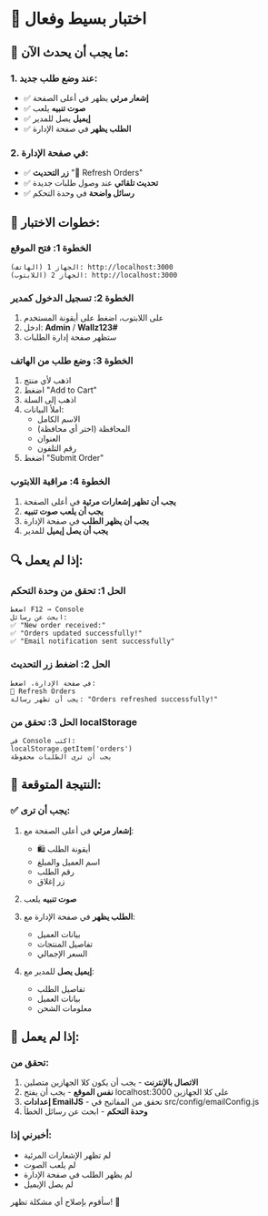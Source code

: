 # 🧪 اختبار بسيط وفعال

## 🎯 ما يجب أن يحدث الآن:

### **1. عند وضع طلب جديد:**
- ✅ **إشعار مرئي** يظهر في أعلى الصفحة
- ✅ **صوت تنبيه** يلعب
- ✅ **إيميل** يصل للمدير
- ✅ **الطلب يظهر** في صفحة الإدارة

### **2. في صفحة الإدارة:**
- ✅ **زر التحديث** "🔄 Refresh Orders"
- ✅ **تحديث تلقائي** عند وصول طلبات جديدة
- ✅ **رسائل واضحة** في وحدة التحكم

## 📱 خطوات الاختبار:

### **الخطوة 1: فتح الموقع**
```
الجهاز 1 (الهاتف): http://localhost:3000
الجهاز 2 (اللابتوب): http://localhost:3000
```

### **الخطوة 2: تسجيل الدخول كمدير**
1. على اللابتوب، اضغط على أيقونة المستخدم
2. ادخل: **Admin** / **Wallz123#**
3. ستظهر صفحة إدارة الطلبات

### **الخطوة 3: وضع طلب من الهاتف**
1. اذهب لأي منتج
2. اضغط "Add to Cart"
3. اذهب إلى السلة
4. املأ البيانات:
   - الاسم الكامل
   - المحافظة (اختر أي محافظة)
   - العنوان
   - رقم التلفون
5. اضغط "Submit Order"

### **الخطوة 4: مراقبة اللابتوب**
1. **يجب أن تظهر إشعارات مرئية** في أعلى الصفحة
2. **يجب أن يلعب صوت تنبيه**
3. **يجب أن يظهر الطلب** في صفحة الإدارة
4. **يجب أن يصل إيميل** للمدير

## 🔍 إذا لم يعمل:

### **الحل 1: تحقق من وحدة التحكم**
```
اضغط F12 → Console
ابحث عن رسائل:
✅ "New order received:"
✅ "Orders updated successfully!"
✅ "Email notification sent successfully"
```

### **الحل 2: اضغط زر التحديث**
```
في صفحة الإدارة، اضغط:
🔄 Refresh Orders
يجب أن تظهر رسالة: "Orders refreshed successfully!"
```

### **الحل 3: تحقق من localStorage**
```
في Console اكتب:
localStorage.getItem('orders')
يجب أن ترى الطلبات محفوظة
```

## 🎯 النتيجة المتوقعة:

### **✅ يجب أن ترى:**
1. **إشعار مرئي** في أعلى الصفحة مع:
   - 🛍️ أيقونة الطلب
   - اسم العميل والمبلغ
   - رقم الطلب
   - زر إغلاق

2. **صوت تنبيه** يلعب

3. **الطلب يظهر** في صفحة الإدارة مع:
   - بيانات العميل
   - تفاصيل المنتجات
   - السعر الإجمالي

4. **إيميل يصل** للمدير مع:
   - تفاصيل الطلب
   - بيانات العميل
   - معلومات الشحن

## 🚨 إذا لم يعمل:

### **تحقق من:**
1. **الاتصال بالإنترنت** - يجب أن يكون كلا الجهازين متصلين
2. **نفس الموقع** - يجب أن يفتح localhost:3000 على كلا الجهازين
3. **إعدادات EmailJS** - تحقق من المفاتيح في src/config/emailConfig.js
4. **وحدة التحكم** - ابحث عن رسائل الخطأ

### **أخبرني إذا:**
- لم تظهر الإشعارات المرئية
- لم يلعب الصوت
- لم يظهر الطلب في صفحة الإدارة
- لم يصل الإيميل

سأقوم بإصلاح أي مشكلة تظهر! 🔧
